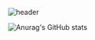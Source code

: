 ![header](https://capsule-render.vercel.app/api?type=waving&color=random&height=300&section=header&text=Hi%20render&fontSize=90)

![Anurag's GitHub stats](https://github-readme-stats.vercel.app/api?username=Jyebin&show_icons=true&theme=buefy)
